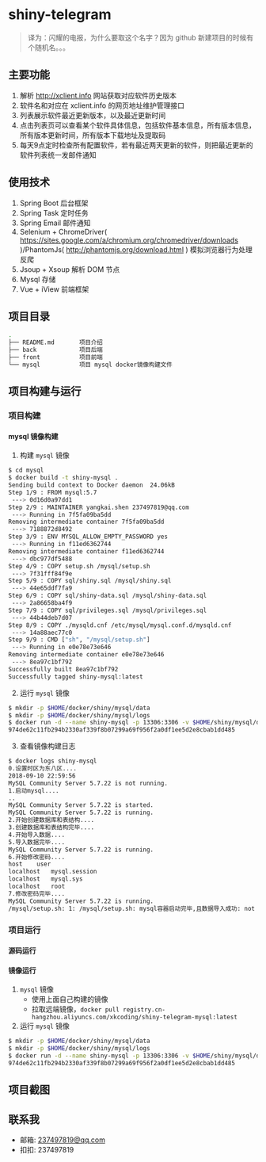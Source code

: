 # shiny-telegram

> 译为：闪耀的电报，为什么要取这个名字？因为 github 新建项目的时候有个随机名。。。

## 主要功能
1. 解析 http://xclient.info 网站获取对应软件历史版本
2. 软件名和对应在 xclient.info 的网页地址维护管理接口
3. 列表展示软件最近更新版本，以及最近更新时间
4. 点击列表页可以查看某个软件具体信息，包括软件基本信息，所有版本信息，所有版本更新时间，所有版本下载地址及提取码
5. 每天9点定时检查所有配置软件，若有最近两天更新的软件，则把最近更新的软件列表统一发邮件通知

## 使用技术
1. Spring Boot 后台框架
2. Spring Task 定时任务
3. Spring Email 邮件通知
4. Selenium + ChromeDriver( https://sites.google.com/a/chromium.org/chromedriver/downloads )/PhantomJs( http://phantomjs.org/download.html ) 模拟浏览器行为处理反爬
5. Jsoup + Xsoup 解析 DOM 节点
6. Mysql 存储
7. Vue + iView 前端框架

## 项目目录
```bash
.
├── README.md       项目介绍
├── back            项目后端
├── front           项目前端
└── mysql           项目 mysql docker镜像构建文件
```

## 项目构建与运行
### 项目构建
#### mysql 镜像构建
1. 构建 `mysql` 镜像
```bash
$ cd mysql
$ docker build -t shiny-mysql .
Sending build context to Docker daemon  24.06kB
Step 1/9 : FROM mysql:5.7
 ---> 0d16d0a97dd1
Step 2/9 : MAINTAINER yangkai.shen 237497819@qq.com
 ---> Running in 7f5fa09ba5dd
Removing intermediate container 7f5fa09ba5dd
 ---> 7188872d8492
Step 3/9 : ENV MYSQL_ALLOW_EMPTY_PASSWORD yes
 ---> Running in f11ed6362744
Removing intermediate container f11ed6362744
 ---> dbc977df5488
Step 4/9 : COPY setup.sh /mysql/setup.sh
 ---> 7f31fff84f9e
Step 5/9 : COPY sql/shiny.sql /mysql/shiny.sql
 ---> 44e65ddf7fa9
Step 6/9 : COPY sql/shiny-data.sql /mysql/shiny-data.sql
 ---> 2a86658ba4f9
Step 7/9 : COPY sql/privileges.sql /mysql/privileges.sql
 ---> 44b44deb7d07
Step 8/9 : COPY ./mysqld.cnf /etc/mysql/mysql.conf.d/mysqld.cnf
 ---> 14a88aec77c0
Step 9/9 : CMD ["sh", "/mysql/setup.sh"]
 ---> Running in e0e78e73e646
Removing intermediate container e0e78e73e646
 ---> 8ea97c1bf792
Successfully built 8ea97c1bf792
Successfully tagged shiny-mysql:latest
```
2. 运行 `mysql` 镜像

```bash
$ mkdir -p $HOME/docker/shiny/mysql/data
$ mkdir -p $HOME/docker/shiny/mysql/logs
$ docker run -d --name shiny-mysql -p 13306:3306 -v $HOME/shiny/mysql/data:/var/lib/mysql -v $HOME/shiny/mysql/logs:/logs shiny-mysql
974de62c11fb294b2330af339f8b07299a69f956f2a0df1ee5d2e8cbab1dd485
```
3. 查看镜像构建日志
```bash
$ docker logs shiny-mysql
0.设置时区为东八区....
2018-09-10 22:59:56
MySQL Community Server 5.7.22 is not running.
1.启动mysql....
..
MySQL Community Server 5.7.22 is started.
MySQL Community Server 5.7.22 is running.
2.开始创建数据库和表结构....
3.创建数据库和表结构完毕....
4.开始导入数据....
5.导入数据完毕....
MySQL Community Server 5.7.22 is running.
6.开始修改密码....
host	user
localhost	mysql.session
localhost	mysql.sys
localhost	root
7.修改密码完毕....
MySQL Community Server 5.7.22 is running.
/mysql/setup.sh: 1: /mysql/setup.sh: mysql容器启动完毕,且数据导入成功: not found
```

### 项目运行
#### 源码运行

#### 镜像运行
1. `mysql` 镜像
    - 使用上面自己构建的镜像
    - 拉取远端镜像，`docker pull registry.cn-hangzhou.aliyuncs.com/xkcoding/shiny-telegram-mysql:latest`
2. 运行 `mysql` 镜像
```bash
$ mkdir -p $HOME/docker/shiny/mysql/data
$ mkdir -p $HOME/docker/shiny/mysql/logs
$ docker run -d --name shiny-mysql -p 13306:3306 -v $HOME/shiny/mysql/data:/var/lib/mysql -v $HOME/shiny/mysql/logs:/logs shiny-mysql
974de62c11fb294b2330af339f8b07299a69f956f2a0df1ee5d2e8cbab1dd485
```


## 项目截图

## 联系我
- 邮箱: 237497819@qq.com
- 扣扣: 237497819